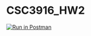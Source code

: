 # CSC3916_HW2

[![Run in Postman](https://run.pstmn.io/button.svg)](https://app.getpostman.com/run-collection/1a6d30dd30c8f2c175e0?action=collection%2Fimport#?env%5BHomework2%5D=W10=)
